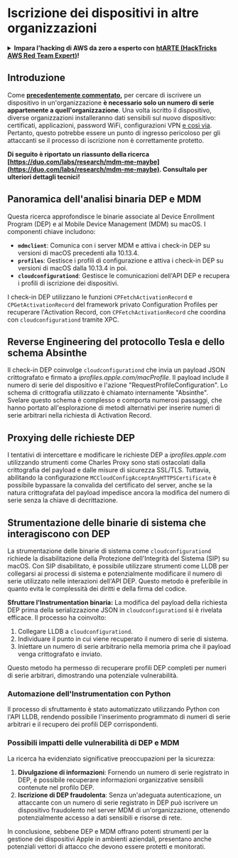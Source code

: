 # Iscrizione dei dispositivi in altre organizzazioni

<details>

<summary><strong>Impara l'hacking di AWS da zero a esperto con</strong> <a href="https://training.hacktricks.xyz/courses/arte"><strong>htARTE (HackTricks AWS Red Team Expert)</strong></a><strong>!</strong></summary>

Altri modi per supportare HackTricks:

* Se vuoi vedere la tua **azienda pubblicizzata su HackTricks** o **scaricare HackTricks in PDF** Controlla i [**PACCHETTI DI ABBONAMENTO**](https://github.com/sponsors/carlospolop)!
* Ottieni il [**merchandising ufficiale di PEASS & HackTricks**](https://peass.creator-spring.com)
* Scopri [**The PEASS Family**](https://opensea.io/collection/the-peass-family), la nostra collezione di [**NFT**](https://opensea.io/collection/the-peass-family) esclusivi
* **Unisciti al** 💬 [**gruppo Discord**](https://discord.gg/hRep4RUj7f) o al [**gruppo Telegram**](https://t.me/peass) o **seguici** su **Twitter** 🐦 [**@carlospolopm**](https://twitter.com/hacktricks_live)**.**
* **Condividi i tuoi trucchi di hacking inviando PR ai repository di** [**HackTricks**](https://github.com/carlospolop/hacktricks) e [**HackTricks Cloud**](https://github.com/carlospolop/hacktricks-cloud) su GitHub.

</details>

## Introduzione

Come [**precedentemente commentato**](./#what-is-mdm-mobile-device-management)**,** per cercare di iscrivere un dispositivo in un'organizzazione **è necessario solo un numero di serie appartenente a quell'organizzazione**. Una volta iscritto il dispositivo, diverse organizzazioni installeranno dati sensibili sul nuovo dispositivo: certificati, applicazioni, password WiFi, configurazioni VPN [e così via](https://developer.apple.com/enterprise/documentation/Configuration-Profile-Reference.pdf).\
Pertanto, questo potrebbe essere un punto di ingresso pericoloso per gli attaccanti se il processo di iscrizione non è correttamente protetto.

**Di seguito è riportato un riassunto della ricerca [https://duo.com/labs/research/mdm-me-maybe](https://duo.com/labs/research/mdm-me-maybe). Consultalo per ulteriori dettagli tecnici!**

## Panoramica dell'analisi binaria DEP e MDM

Questa ricerca approfondisce le binarie associate al Device Enrollment Program (DEP) e al Mobile Device Management (MDM) su macOS. I componenti chiave includono:

- **`mdmclient`**: Comunica con i server MDM e attiva i check-in DEP su versioni di macOS precedenti alla 10.13.4.
- **`profiles`**: Gestisce i profili di configurazione e attiva i check-in DEP su versioni di macOS dalla 10.13.4 in poi.
- **`cloudconfigurationd`**: Gestisce le comunicazioni dell'API DEP e recupera i profili di iscrizione dei dispositivi.

I check-in DEP utilizzano le funzioni `CPFetchActivationRecord` e `CPGetActivationRecord` del framework privato Configuration Profiles per recuperare l'Activation Record, con `CPFetchActivationRecord` che coordina con `cloudconfigurationd` tramite XPC.

## Reverse Engineering del protocollo Tesla e dello schema Absinthe

Il check-in DEP coinvolge `cloudconfigurationd` che invia un payload JSON crittografato e firmato a _iprofiles.apple.com/macProfile_. Il payload include il numero di serie del dispositivo e l'azione "RequestProfileConfiguration". Lo schema di crittografia utilizzato è chiamato internamente "Absinthe". Svelare questo schema è complesso e comporta numerosi passaggi, che hanno portato all'esplorazione di metodi alternativi per inserire numeri di serie arbitrari nella richiesta di Activation Record.

## Proxying delle richieste DEP

I tentativi di intercettare e modificare le richieste DEP a _iprofiles.apple.com_ utilizzando strumenti come Charles Proxy sono stati ostacolati dalla crittografia del payload e dalle misure di sicurezza SSL/TLS. Tuttavia, abilitando la configurazione `MCCloudConfigAcceptAnyHTTPSCertificate` è possibile bypassare la convalida del certificato del server, anche se la natura crittografata del payload impedisce ancora la modifica del numero di serie senza la chiave di decrittazione.

## Strumentazione delle binarie di sistema che interagiscono con DEP

La strumentazione delle binarie di sistema come `cloudconfigurationd` richiede la disabilitazione della Protezione dell'Integrità del Sistema (SIP) su macOS. Con SIP disabilitato, è possibile utilizzare strumenti come LLDB per collegarsi ai processi di sistema e potenzialmente modificare il numero di serie utilizzato nelle interazioni dell'API DEP. Questo metodo è preferibile in quanto evita le complessità dei diritti e della firma del codice.

**Sfruttare l'Instrumentation binaria:**
La modifica del payload della richiesta DEP prima della serializzazione JSON in `cloudconfigurationd` si è rivelata efficace. Il processo ha coinvolto:

1. Collegare LLDB a `cloudconfigurationd`.
2. Individuare il punto in cui viene recuperato il numero di serie di sistema.
3. Iniettare un numero di serie arbitrario nella memoria prima che il payload venga crittografato e inviato.

Questo metodo ha permesso di recuperare profili DEP completi per numeri di serie arbitrari, dimostrando una potenziale vulnerabilità.

### Automazione dell'Instrumentation con Python

Il processo di sfruttamento è stato automatizzato utilizzando Python con l'API LLDB, rendendo possibile l'inserimento programmato di numeri di serie arbitrari e il recupero dei profili DEP corrispondenti.

### Possibili impatti delle vulnerabilità di DEP e MDM

La ricerca ha evidenziato significative preoccupazioni per la sicurezza:

1. **Divulgazione di informazioni**: Fornendo un numero di serie registrato in DEP, è possibile recuperare informazioni organizzative sensibili contenute nel profilo DEP.
2. **Iscrizione di DEP fraudolenta**: Senza un'adeguata autenticazione, un attaccante con un numero di serie registrato in DEP può iscrivere un dispositivo fraudolento nel server MDM di un'organizzazione, ottenendo potenzialmente accesso a dati sensibili e risorse di rete.

In conclusione, sebbene DEP e MDM offrano potenti strumenti per la gestione dei dispositivi Apple in ambienti aziendali, presentano anche potenziali vettori di attacco che devono essere protetti e monitorati.
